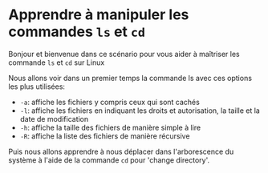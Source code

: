 <h1>Apprendre à manipuler les commandes <code>ls</code> et <code>cd</code></h1>

<p>Bonjour et bienvenue dans ce scénario pour vous aider à maîtriser les commande <code>ls</code> et <code>cd</code> sur Linux</p>

<p>Nous allons voir dans un premier temps la commande ls avec ces options les plus utilisées:</p>

<ul>
<li><code>-a</code>: affiche les fichiers y compris ceux qui sont cach&#xE9;s</li>
<li><code>-l</code>: affiche les fichiers en indiquant les droits et autorisation, la taille et la date de modification</li>
<li><code>-h</code>: affiche la taille des fichiers de mani&#xE8;re simple &#xE0; lire</li>
<li><code>-R</code>: affiche la liste des fichiers de mani&#xE8;re r&#xE9;cursive</li>
</ul>

<p>Puis nous allons apprendre à nous déplacer dans l'arborescence du système à l'aide de la commande <code>cd</code> pour 'change directory'.</p>
